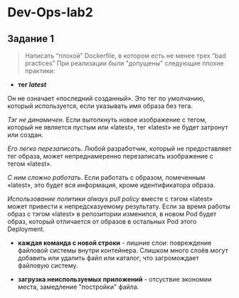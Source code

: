 # Dev-Ops-lab2
## Задание 1
> Написать “плохой” Dockerfile, в котором есть не менее трех “bad practices”
При реализации были "допущены" следующие плохие практики:

- **тег _latest_**
  
Он не означает «последний созданный». Это тег по умолчанию, который используется, 
если указывать имя образа без тега.

*Тэг не динамичен*. Если вытолкнуть новое изображение с тегом, который не является 
пустым или «latest», тег «latest» не будет затронут или создан. 

*Его легко перезаписать*. Любой разработчик, который не предоставляет тег образа, 
может непреднамеренно перезаписать изображение с тегом «latest». 

*С ним сложно работать*. Если работать с образом, помеченным «latest», это будет вся 
информация, кроме идентификатора образа. 

*Использование политики always pull policy* вместе с тэгом «latest» может привести к 
непредсказуемому результату. Если за время работы образ с тэгом «latest» в 
репозитории изменился, в новом Pod будет образ, который отличается от образов в 
остальных Pod этого Deployment. 

- **каждая команда с новой строки** - лишние слои:
повреждение файловой системы внутри контейнера. Слишком много слоёв могут 
добавить или удалить файл или каталог, что загромождает файловую систему.

- **загрузка неиспользуемых приложений** - отсуствие экономии места, замедление 
"постройки" файла.
